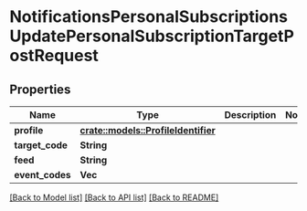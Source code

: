 # NotificationsPersonalSubscriptionsUpdatePersonalSubscriptionTargetPostRequest

## Properties

Name | Type | Description | Notes
------------ | ------------- | ------------- | -------------
**profile** | [**crate::models::ProfileIdentifier**](ProfileIdentifier.md) |  | 
**target_code** | **String** |  | 
**feed** | **String** |  | 
**event_codes** | **Vec<String>** |  | 

[[Back to Model list]](../README.md#documentation-for-models) [[Back to API list]](../README.md#documentation-for-api-endpoints) [[Back to README]](../README.md)


